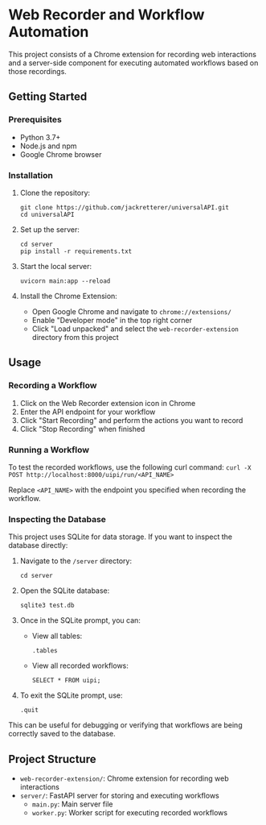 # Web Recorder and Workflow Automation

This project consists of a Chrome extension for recording web interactions and a server-side component for executing automated workflows based on those recordings.

## Getting Started

### Prerequisites

- Python 3.7+
- Node.js and npm
- Google Chrome browser

### Installation

1. Clone the repository:
   ```
   git clone https://github.com/jackretterer/universalAPI.git
   cd universalAPI
   ```

2. Set up the server:
   ```
   cd server
   pip install -r requirements.txt
   ```

3. Start the local server:
   ```
   uvicorn main:app --reload
   ```

4. Install the Chrome Extension:
   - Open Google Chrome and navigate to `chrome://extensions/`
   - Enable "Developer mode" in the top right corner
   - Click "Load unpacked" and select the `web-recorder-extension` directory from this project

## Usage

### Recording a Workflow

1. Click on the Web Recorder extension icon in Chrome
2. Enter the API endpoint for your workflow
3. Click "Start Recording" and perform the actions you want to record
4. Click "Stop Recording" when finished

### Running a Workflow

To test the recorded workflows, use the following curl command:
    ```
    curl -X POST http://localhost:8000/uipi/run/<API_NAME>
    ```

Replace `<API_NAME>` with the endpoint you specified when recording the workflow.

### Inspecting the Database

This project uses SQLite for data storage. If you want to inspect the database directly:

1. Navigate to the `/server` directory:
   ```
   cd server
   ```

2. Open the SQLite database:
   ```
   sqlite3 test.db
   ```

3. Once in the SQLite prompt, you can:
   - View all tables:
     ```
     .tables
     ```
   - View all recorded workflows:
     ```
     SELECT * FROM uipi;
     ```

4. To exit the SQLite prompt, use:
   ```
   .quit
   ```

This can be useful for debugging or verifying that workflows are being correctly saved to the database.

## Project Structure

- `web-recorder-extension/`: Chrome extension for recording web interactions
- `server/`: FastAPI server for storing and executing workflows
  - `main.py`: Main server file
  - `worker.py`: Worker script for executing recorded workflows

